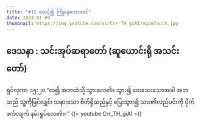 ```yaml
---
title: "#11 စောင့်၍ ကြိုနေသောဖခင်"
date: 2023-01-09
thumbnail: https://img.youtube.com/vi/Crr_TH_giAI/mqdefault.jpg
---
```

ဒေသနာ : သင်းအုပ်ဆရာတော် (ဆူယောင်းရို အသင်းတော်) 
---
<!--more-->
ရှင်လုကာ ၁၅း၂၀ “ထ၍ အဘထံသို့ သွားလေ၏။ သွား၍ ဝေးသေးသောအခါ အဘသည် သူ့ကိုမြင်လျှင်၊ သနားသော စိတ်ရှိသည်နှင့် ပြေးသွား၍ သား၏လည်ပင်းကို ပိုက်ဖက်လျက် နမ်းရှုပ်လေ၏။-”
{{< youtube Crr_TH_giAI >}}
